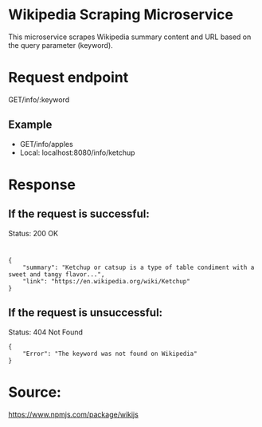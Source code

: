 # Wikipedia Scraping Microservice

This microservice scrapes Wikipedia summary content and URL based on the query parameter (keyword).

# Request endpoint
GET/info/:keyword

## Example
* GET/info/apples
* Local: localhost:8080/info/ketchup

# Response

## If the request is successful:
Status: 200 OK
#
```
{
    "summary": "Ketchup or catsup is a type of table condiment with a sweet and tangy flavor...",
    "link": "https://en.wikipedia.org/wiki/Ketchup"
}
```

## If the request is unsuccessful:
Status: 404 Not Found
```
{
    "Error": "The keyword was not found on Wikipedia"
}
```

# Source:
https://www.npmjs.com/package/wikijs
